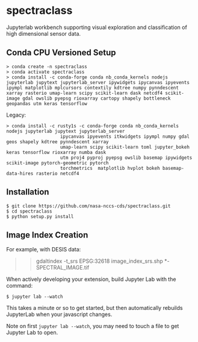 spectraclass
===============================

Jupyterlab workbench supporting visual exploration and classification of high dimensional sensor data.

Conda CPU Versioned Setup
---------------

    > conda create -n spectraclass 
    > conda activate spectraclass
    > conda install -c conda-forge conda nb_conda_kernels nodejs jupyterlab jupytext jupyterlab_server ipywidgets ipycanvas ipyevents ipympl matplotlib mplcursors contextily kdtree numpy pynndescent xarray rasterio umap-learn scipy scikit-learn dask netcdf4 scikit-image gdal owslib pyepsg rioxarray cartopy shapely bottleneck geopandas utm keras tensorflow

Legacy:

    > conda install -c rusty1s -c conda-forge conda nb_conda_kernels nodejs jupyterlab jupytext jupyterlab_server  
                        ipycanvas ipyevents itkwidgets ipympl numpy gdal geos shapely kdtree pynndescent xarray  
                        umap-learn scipy scikit-learn toml jupyter_bokeh keras tensorflow rioxarray numba dask   
                        utm proj4 pyproj pyepsg owslib basemap ipywidgets scikit-image pytorch-geometric pytorch
                        torchmetrics  matplotlib hvplot bokeh basemap-data-hires rasterio netcdf4
Installation
------------

    $ git clone https://github.com/nasa-nccs-cds/spectraclass.git
    $ cd spectraclass
    $ python setup.py install

Image Index Creation
--------------------

For example, with DESIS data:

>> gdaltindex -t_srs EPSG:32618 image_index_srs.shp *-SPECTRAL_IMAGE.tif

When actively developing your extension, build Jupyter Lab with the command:

    $ jupyter lab --watch

This takes a minute or so to get started, but then automatically rebuilds JupyterLab when your javascript changes.

Note on first `jupyter lab --watch`, you may need to touch a file to get Jupyter Lab to open.

